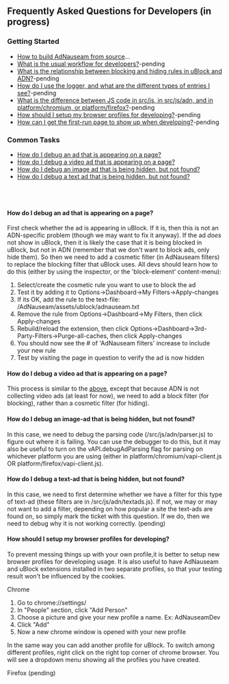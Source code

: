 ## Frequently Asked Questions for Developers  (in progress)

### Getting Started
* [How to build AdNauseam from source](https://github.com/dhowe/AdNauseam/wiki/Building-AdNauseam-from-source-(for-developers))...
* [What is the usual workflow for developers?]()-pending
* [What is the relationship between blocking and hiding rules in uBlock and ADN?]()-pending
* [How do I use the logger, and what are the different types of entries I see?]()-pending
* [What is the difference between JS code in src/js, in src/js/adn, and in platform/chromium, or platform/firefox?]()-pending
* [How should I setup my browser profiles for developing?]()-pending
* [How can I get the first-run page to show up when developing?]()-pending

### Common Tasks
* [How do I debug an ad that is appearing on a page?](#how-do-i-debug-an-ad-that-is-appearing-on-a-page)
* [How do I debug a video ad that is appearing on a page?](#how-do-i-debug-a-video-ad-that-is-appearing-on-a-page)
* [How do I debug an image ad that is being hidden, but not found?](#how-do-i-debug-an-image-ad-that-is-being-hidden-but-not-found)
* [How do I debug a text ad that is being hidden, but not found?](#how-do-i-debug-a-text-ad-that-is-being-hidden-but-not-found)


&nbsp;     
&nbsp;    

#### How do I debug an ad that is appearing on a page?

First check whether the ad is appearing in uBlock. If it is, then this is not an ADN-specific problem (though we may want to fix it anyway). If the ad _does_ not show in uBlock, then it is likely the case that it is being blocked in uBlock, but not in ADN (remember that we don't want to block ads, only hide them). So then we need to add a cosmetic filter (in AdNauseam filters) to replace the blocking filter that uBlock uses. All devs should learn how to do this (either by using the inspector, or the 'block-element' content-menu):

1.  Select/create the cosmetic rule you want to use to block the ad
1.  Test it by adding it to Options->Dashboard->My Filters->Apply-changes
1.  If its OK, add the rule to the text-file: /AdNauseam/assets/ublock/adnauseam.txt
1.  Remove the rule from Options->Dashboard->My Filters, then click Apply-changes
1.  Rebuild/reload the extension, then click Options->Dashboard->3rd-Party-Filters->Purge-all-caches, then click Apply-changes 
1.  You should now see the # of 'AdNauseam filters' increase to include your new rule
1.  Test by visiting the page in question to verify the ad is now hidden

#### How do I debug a video ad that is appearing on a page?

This process is similar to the [above](#how-do-i-debug-an-ad-that-is-appearing-on-a-page), except that because ADN is not collecting video ads (at least for now), we need to add a block filter (for blocking), rather than a cosmetic filter (for hiding).

#### How do I debug an image-ad that is being hidden, but not found?

In this case, we need to debug the parsing code (/src/js/adn/parser.js) to figure out where it is failing. You can use the debugger to do this, but it may also be useful to turn on the vAPI.debugAdParsing flag for parsing on whichever platform you are using (either in platform/chromium/vapi-client.js OR platform/firefox/vapi-client.js). 

#### How do I debug a text-ad that is being hidden, but not found?

In this case, we need to first determine whether we have a filter for this type of text-ad (these filters are in /src/js/adn/textads.js). If not, we may or may not want to add a filter, depending on how popular a site the text-ads are found on, so simply mark the ticket with this question. If we do, then we need to debug why it is not working correctly. (pending)

#### How should I setup my browser profiles for developing?

To prevent messing things up with your own profile,it is better to setup new browser profiles for developing usage. It is also useful to have AdNauseam and uBlock extensions installed in two separate profiles, so that your testing result won't be influenced by the cookies.

Chrome

1. Go to chrome://settings/
1. In "People" section, click "Add Person"
1. Choose a picture and give your new profile a name. Ex: AdNauseamDev
1. Click "Add"
1. Now a new chrome window is opened with your new profile

In the same way you can add another profile for uBlock. 
To switch among different profiles, right click on the right top corner of chrome browser. You will see a dropdown menu showing all the profiles you have created.

Firefox
(pending)